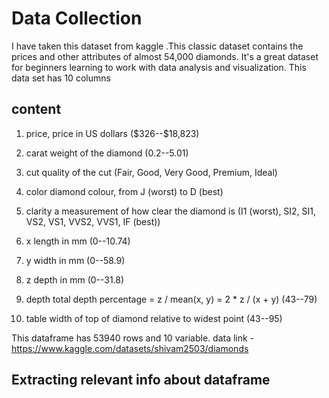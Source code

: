 # Data Collection 
I have taken this dataset from kaggle .This classic dataset contains the prices and other attributes of almost 54,000 diamonds. It's a great dataset for beginners learning to work with data analysis and visualization. This data set has 10 columns 
## content
1. price, price in US dollars (\$326--\$18,823)

2. carat weight of the diamond (0.2--5.01)

3. cut quality of the cut (Fair, Good, Very Good, Premium, Ideal)

4. color diamond colour, from J (worst) to D (best)

5. clarity a measurement of how clear the diamond is (I1 (worst), SI2, SI1, VS2, VS1, VVS2, VVS1, IF (best))

6. x length in mm (0--10.74)

7. y width in mm (0--58.9)

8. z depth in mm (0--31.8)

9. depth total depth percentage = z / mean(x, y) = 2 * z / (x + y) (43--79)

10. table width of top of diamond relative to widest point (43--95)

 This dataframe has 53940 rows and 10 variable.
 data link - https://www.kaggle.com/datasets/shivam2503/diamonds
## Extracting relevant info about dataframe
